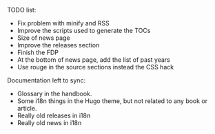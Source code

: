 TODO list:

- Fix problem with minify and RSS
- Improve the scripts used to generate the TOCs
- Size of news page
- Improve the releases section
- Finish the FDP
- At the bottom of news page, add the list of past years
- Use rouge in the source sections instead the CSS hack

Documentation left to sync:

- Glossary in the handbook.
- Some i18n things in the Hugo theme, but not related to any book or article.
- Really old releases in i18n
- Really old news in i18n
